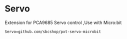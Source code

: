 # Servo

Extension for PCA9685 Servo control ,Use with Micro:bit


```package
Servo=github.com/sbcshop/pxt-servo-microbit
```
